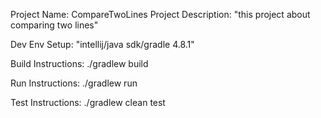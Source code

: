 Project Name: CompareTwoLines
Project Description: 
"this project about comparing two lines"

Dev Env Setup: 
"intellij/java sdk/gradle 4.8.1"

Build Instructions: 
./gradlew build

Run Instructions: 
./gradlew run

Test Instructions: 
./gradlew clean test

